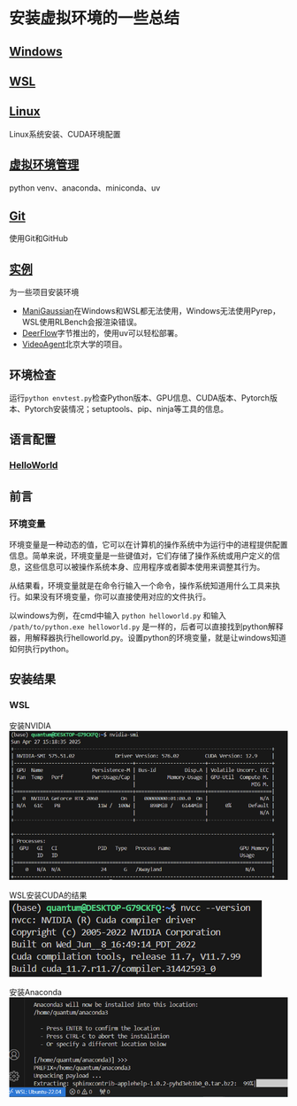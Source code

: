 # 安装虚拟环境的一些总结

## [Windows](./Windows/readme.md)

## [WSL](./WSL/readme.md)

## [Linux](./Linux/readme.md)

Linux系统安装、CUDA环境配置

## [虚拟环境管理](./venv.md)

python venv、anaconda、miniconda、uv

## [Git](./Git/readme.md)

使用Git和GitHub

## [实例](./EnvInstallEg/readme.md) 

为一些项目安装环境

- [ManiGaussian](./EnvInstallEg/ManiGaussian.md)在Windows和WSL都无法使用，Windows无法使用Pyrep，WSL使用RLBench会报渲染错误。
- [DeerFlow](./EnvInstallEg/DeerFlow.md)字节推出的，使用uv可以轻松部署。
- [VideoAgent](./EnvInstallEg/VideoAgent.md)北京大学的项目。

## 环境检查

运行`python envtest.py`检查Python版本、GPU信息、CUDA版本、Pytorch版本、Pytorch安装情况；setuptools、pip、ninja等工具的信息。

## 语言配置

### [HelloWorld](./HelloWorld/readme.md)

## 前言

### 环境变量

环境变量是一种动态的值，它可以在计算机的操作系统中为运行中的进程提供配置信息。简单来说，环境变量是一些键值对，它们存储了操作系统或用户定义的信息，这些信息可以被操作系统本身、应用程序或者脚本使用来调整其行为。

从结果看，环境变量就是在命令行输入一个命令，操作系统知道用什么工具来执行。如果没有环境变量，你可以直接使用对应的文件执行。

以windows为例，在cmd中输入  `python helloworld.py`
和输入 `/path/to/python.exe helloworld.py`
是一样的，后者可以直接找到python解释器，用解释器执行helloworld.py。设置python的环境变量，就是让windows知道如何执行python。

## 安装结果

### WSL

安装NVIDIA
<img src="./png/img_nvidia.png">

WSL安装CUDA的结果
<img src="./png/img_nvcc.png">

安装Anaconda
<img src="./png/img_anaconda.png">